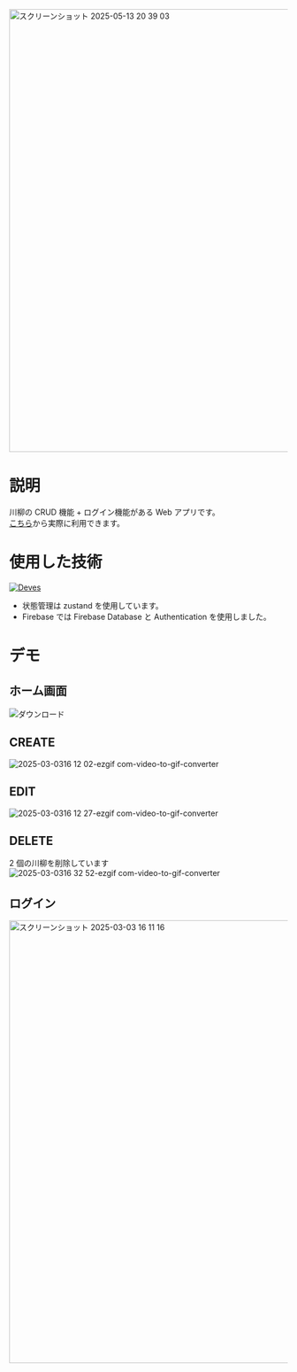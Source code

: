 <img width="800" alt="スクリーンショット 2025-05-13 20 39 03" src="https://github.com/user-attachments/assets/ed67393c-5d2e-4c74-927a-8bd95c4e853d" />

# 説明
川柳の CRUD 機能 + ログイン機能がある Web アプリです。\
[こちら](https://senryu-bice.vercel.app/)から実際に利用できます。

<!-- #<img width="200" alt="スクリーンショット 2025-03-03 16 11 16" src="https://github.com/user-attachments/assets/aa7442ed-edc4-4029-8709-5327c5daa822" /> -->

# 使用した技術

[![Deves](https://skillicons.dev/icons?i=next,react,typescript,firebase,vercel&perline=5)](https://skillicons.dev)

- 状態管理は zustand を使用しています。
- Firebase では Firebase Database と Authentication を使用しました。




# デモ
## ホーム画面

![ダウンロード](https://github.com/user-attachments/assets/bd7202d0-399d-400e-8a80-039eb8b33791)

## CREATE

![2025-03-0316 12 02-ezgif com-video-to-gif-converter](https://github.com/user-attachments/assets/23a13c83-30ff-4d17-9a31-4f585b750009)

## EDIT

![2025-03-0316 12 27-ezgif com-video-to-gif-converter](https://github.com/user-attachments/assets/159f5e07-9574-4d72-8724-34b648f68aee)

## DELETE

2 個の川柳を削除しています\
![2025-03-0316 32 52-ezgif com-video-to-gif-converter](https://github.com/user-attachments/assets/597bff63-0b20-4e66-9823-b34f8d3232a9)

## ログイン

<img width="800" alt="スクリーンショット 2025-03-03 16 11 16" src="https://github.com/user-attachments/assets/ae194d37-e179-4dc7-8f2a-acc2dc4ecf9a" />
